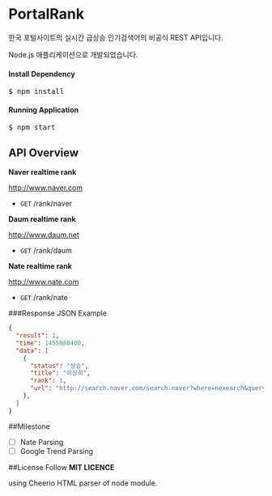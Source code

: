 # PortalRank
한국 포털사이트의 실시간 급상승 인기검색어의 비공식 REST API입니다.

Node.js 애플리케이션으로 개발되었습니다.

#### Install Dependency
<pre>
$ npm install
</pre>

#### Running Application
<pre>
$ npm start
</pre>
## API Overview

**Naver realtime rank**

http://www.naver.com

 - ```GET``` /rank/naver 

**Daum realtime rank**

http://www.daum.net

 - ```GET``` /rank/daum

**Nate realtime rank**

http://www.nate.com

 - ```GET``` /rank/nate
 
###Response JSON Example

```json
{
  "result": 1,
  "time": 1455988400,
  "data": [
    {
      "status": "상승",
      "title": "이상희",
      "rank": 1,
      "url": "http://search.naver.com/search.naver?where=nexearch&query=%EC%9D%B4%EC%83%81%ED%9D%AC&sm=top_lve&ie=utf8"
    },
  ]
}
```

##Milestone

 - [ ] Nate Parsing
 - [ ] Google Trend Parsing

##License
Follow **MIT LICENCE**

using Cheerio HTML parser of node module.
